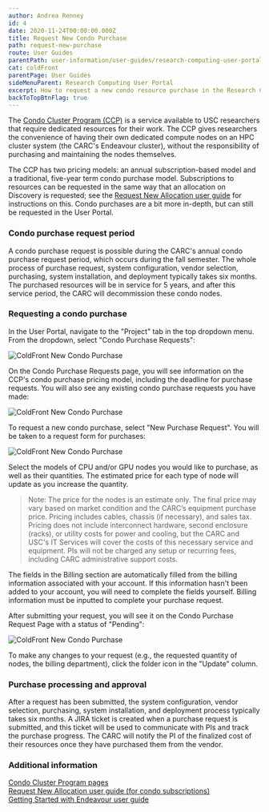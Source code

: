 ```yaml
---
author: Andrea Renney
id: 4
date: 2020-11-24T00:00:00.000Z
title: Request New Condo Purchase
path: request-new-purchase
route: User Guides
parentPath: user-information/user-guides/research-computing-user-portal
cat: coldFront
parentPage: User Guides
sideMenuParent: Research Computing User Portal
excerpt: How to request a new condo resource purchase in the Research Computing User Portal.
backToTopBtnFlag: true
---
```


The [Condo Cluster Program (CCP)](/user-information/ccp/program-information) is a service available to USC researchers that require dedicated resources for their work. The CCP gives researchers the convenience of having their own dedicated compute nodes on an HPC cluster system (the CARC's Endeavour cluster), without the responsibility of purchasing and maintaining the nodes themselves.

The CCP has two pricing models: an annual subscription-based model and a traditional, five-year term condo purchase model. Subscriptions to resources can be requested in the same way that an allocation on Discovery is requested; see the [Request New Allocation user guide](/user-information/user-guides/research-computing-user-portal/request-new-allocation) for instructions on this. Condo purchases are a bit more in-depth, but can still be requested in the User Portal.

### Condo purchase request period

A condo purchase request is possible during the CARC's annual condo purchase request period, which occurs during the fall semester. The whole process of purchase request, system configuration, vendor selection, purchasing, system installation, and deployment typically takes six months. The purchased resources will be in service for 5 years, and after this service period, the CARC will decommission these condo nodes. 

### Requesting a condo purchase

In the User Portal, navigate to the "Project" tab in the top dropdown menu. From the dropdown, select "Condo Purchase Requests":

![ColdFront New Condo Purchase](/images/coldfront_new_condo_purchase1.png)

On the Condo Purchase Requests page, you will see information on the CCP's condo purchase pricing model, including the deadline for purchase requests. You will also see any existing condo purchase requests you have made:

![ColdFront New Condo Purchase](/images/coldfront_new_condo_purchase2.png)

To request a new condo purchase, select "New Purchase Request". You will be taken to a request form for purchases:

![ColdFront New Condo Purchase](/images/coldfront_new_condo_purchase4.png)

Select the models of CPU and/or GPU nodes you would like to purchase, as well as their quantities. The estimated price for each type of node will update as you increase the quantity.

> Note: The price for the nodes is an estimate only. The final price may vary based on market condition and the CARC’s equipment purchase price. Pricing includes cables, chassis (if necessary), and sales tax. Pricing does not include interconnect hardware, second enclosure (racks), or utility costs for power and cooling, but the CARC and USC's IT Services will cover the costs of this necessary service and equipment. PIs will not be charged any setup or recurring fees, including CARC administrative support costs.

The fields in the Billing section are automatically filled from the billing information associated with your account. If this information hasn't been added to your account, you will need to complete the fields yourself. Billing information must be inputted to complete your purchase request.

After submitting your request, you will see it on the Condo Purchase Request Page with a status of "Pending":

![ColdFront New Condo Purchase](/images/coldfront_new_condo_purchase3.png)

To make any changes to your request (e.g., the requested quantity of nodes, the billing department), click the folder icon in the "Update" column. 

### Purchase processing and approval

After a request has been submitted, the system configuration, vendor selection, purchasing, system installation, and deployment process typically takes six months. A JIRA ticket is created when a purchase request is submitted, and this ticket will be used to communicate with PIs and track the purchase progress. The CARC will notify the PI of the finalized cost of their resources once they have purchased them from the vendor.

### Additional information

[Condo Cluster Program pages](/user-information/ccp)  
[Request New Allocation user guide (for condo subscriptions)](/user-information/user-guides/research-computing-user-portal/request-new-allocation)  
[Getting Started with Endeavour user guide](/user-information/user-guides/high-performance-computing/getting-started-endeavour)  